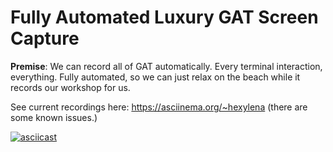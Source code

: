 # Fully Automated Luxury GAT Screen Capture

**Premise**: We can record all of GAT automatically. Every terminal interaction, everything. Fully automated, so we can just relax on the beach while it records our workshop for us.

See current recordings here: https://asciinema.org/~hexylena (there are some known issues.)

[![asciicast](https://asciinema.org/a/402574.svg)](https://asciinema.org/a/402574)
